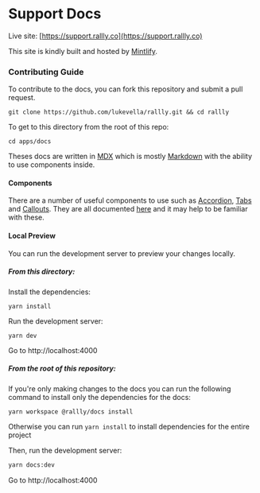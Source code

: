 # Support Docs

Live site: [https://support.rallly.co](https://support.rallly.co)

This site is kindly built and hosted by [Mintlify](https://mintlify.com).

### Contributing Guide

To contribute to the docs, you can fork this repository and submit a pull request.

```
git clone https://github.com/lukevella/rallly.git && cd rallly
```

To get to this directory from the root of this repo:

```
cd apps/docs
```

Theses docs are written in [MDX](https://mdxjs.com/) which is mostly [Markdown](https://www.markdownguide.org/cheat-sheet/) with the ability to use components inside.

#### Components

There are a number of useful components to use such as [Accordion](https://mintlify.com/docs/components/accordion), [Tabs](https://mintlify.com/docs/components/tabs) and [Callouts](https://mintlify.com/docs/components/callouts). They are all documented [here](https://mintlify.com/docs/components) and it may help to be familiar with these.

#### Local Preview

You can run the development server to preview your changes locally.

##### From this directory:

Install the dependencies:

```
yarn install
```

Run the development server:

```
yarn dev
```

Go to http://localhost:4000

##### From the root of this repository:

If you're only making changes to the docs you can run the following command to install only the dependencies for the docs:

```bash
yarn workspace @rallly/docs install
```

Otherwise you can run `yarn install` to install dependencies for the entire project

Then, run the development server:

```bash
yarn docs:dev
```

Go to http://localhost:4000
